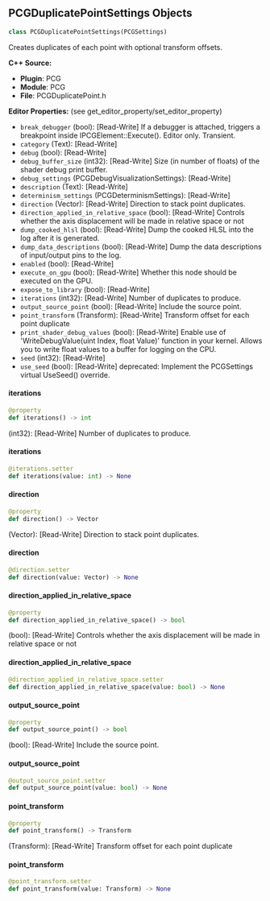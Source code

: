 ## PCGDuplicatePointSettings Objects

```python
class PCGDuplicatePointSettings(PCGSettings)
```

Creates duplicates of each point with optional transform offsets.

**C++ Source:**

- **Plugin**: PCG
- **Module**: PCG
- **File**: PCGDuplicatePoint.h

**Editor Properties:** (see get_editor_property/set_editor_property)

- ``break_debugger`` (bool):  [Read-Write] If a debugger is attached, triggers a breakpoint inside IPCGElement::Execute(). Editor only. Transient.
- ``category`` (Text):  [Read-Write]
- ``debug`` (bool):  [Read-Write]
- ``debug_buffer_size`` (int32):  [Read-Write] Size (in number of floats) of the shader debug print buffer.
- ``debug_settings`` (PCGDebugVisualizationSettings):  [Read-Write]
- ``description`` (Text):  [Read-Write]
- ``determinism_settings`` (PCGDeterminismSettings):  [Read-Write]
- ``direction`` (Vector):  [Read-Write] Direction to stack point duplicates.
- ``direction_applied_in_relative_space`` (bool):  [Read-Write] Controls whether the axis displacement will be made in relative space or not
- ``dump_cooked_hlsl`` (bool):  [Read-Write] Dump the cooked HLSL into the log after it is generated.
- ``dump_data_descriptions`` (bool):  [Read-Write] Dump the data descriptions of input/output pins to the log.
- ``enabled`` (bool):  [Read-Write]
- ``execute_on_gpu`` (bool):  [Read-Write] Whether this node should be executed on the GPU.
- ``expose_to_library`` (bool):  [Read-Write]
- ``iterations`` (int32):  [Read-Write] Number of duplicates to produce.
- ``output_source_point`` (bool):  [Read-Write] Include the source point.
- ``point_transform`` (Transform):  [Read-Write] Transform offset for each point duplicate
- ``print_shader_debug_values`` (bool):  [Read-Write] Enable use of 'WriteDebugValue(uint Index, float Value)' function in your kernel. Allows you to write float values to a buffer for logging on the CPU.
- ``seed`` (int32):  [Read-Write]
- ``use_seed`` (bool):  [Read-Write]
  deprecated: Implement the PCGSettings virtual UseSeed() override.

<a id="unreal.PCGDuplicatePointSettings.iterations"></a>

#### iterations

```python
@property
def iterations() -> int
```

(int32):  [Read-Write] Number of duplicates to produce.

<a id="unreal.PCGDuplicatePointSettings.iterations"></a>

#### iterations

```python
@iterations.setter
def iterations(value: int) -> None
```

<a id="unreal.PCGDuplicatePointSettings.direction"></a>

#### direction

```python
@property
def direction() -> Vector
```

(Vector):  [Read-Write] Direction to stack point duplicates.

<a id="unreal.PCGDuplicatePointSettings.direction"></a>

#### direction

```python
@direction.setter
def direction(value: Vector) -> None
```

<a id="unreal.PCGDuplicatePointSettings.direction_applied_in_relative_space"></a>

#### direction_applied_in_relative_space

```python
@property
def direction_applied_in_relative_space() -> bool
```

(bool):  [Read-Write] Controls whether the axis displacement will be made in relative space or not

<a id="unreal.PCGDuplicatePointSettings.direction_applied_in_relative_space"></a>

#### direction_applied_in_relative_space

```python
@direction_applied_in_relative_space.setter
def direction_applied_in_relative_space(value: bool) -> None
```

<a id="unreal.PCGDuplicatePointSettings.output_source_point"></a>

#### output_source_point

```python
@property
def output_source_point() -> bool
```

(bool):  [Read-Write] Include the source point.

<a id="unreal.PCGDuplicatePointSettings.output_source_point"></a>

#### output_source_point

```python
@output_source_point.setter
def output_source_point(value: bool) -> None
```

<a id="unreal.PCGDuplicatePointSettings.point_transform"></a>

#### point_transform

```python
@property
def point_transform() -> Transform
```

(Transform):  [Read-Write] Transform offset for each point duplicate

<a id="unreal.PCGDuplicatePointSettings.point_transform"></a>

#### point_transform

```python
@point_transform.setter
def point_transform(value: Transform) -> None
```

<a id="unreal.PCGBadOutputsNodeSettings"></a>